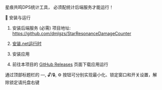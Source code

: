 ﻿星痕共鸣DPS统计工具，
必须配统计后端服务才能运行！

🚀 安装与运行

1. 安装后端服务 (必需)
   项目地址: https://github.com/dmlgzs/StarResonanceDamageCounter

2. [安装.net运行时](https://dotnet.microsoft.com/en-us/download/dotnet/9.0)
3. 安装应用
4. 前往本项目的 [GitHub Releases](https://github.com/Viemean/StarResonance.DPS/releases) 页面下载应用运行

通过顶部标题栏的 —, 🔓/🔒, ⚙ 按钮可分别实现最小化、锁定窗口和开关设置，解除锁定请托盘右键
